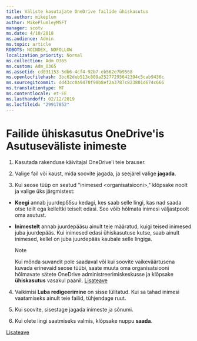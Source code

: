 ```yaml
---
title: Väliste kasutajate OneDrive failide ühiskasutus
ms.author: mikeplum
author: MikePlumleyMSFT
manager: scotv
ms.date: 4/10/2018
ms.audience: Admin
ms.topic: article
ROBOTS: NOINDEX, NOFOLLOW
localization_priority: Normal
ms.collection: Adm_O365
ms.custom: Adm_O365
ms.assetid: cd031153-5db6-4cf4-92b7-eb562e7b9568
ms.openlocfilehash: 3bc62deb513c809a25277295642394c5cab9436c
ms.sourcegitcommit: dd43cc0a9470f98b8ef2a3787c823801d674c666
ms.translationtype: MT
ms.contentlocale: et-EE
ms.lasthandoff: 02/12/2019
ms.locfileid: "29917852"
---
```

# <a name="share-files-in-onedrive-with-people-outside-your-organization"></a>Failide ühiskasutus OneDrive'is Asutuseväliste inimeste

1. Kasutada rakenduse käivitajal OneDrive'i teie brauser. 
    
2. Valige fail või kaust, mida soovite jagada, ja seejärel valige **jagada**. 
    
3. Kui seose tüüp on seatud "inimesed \<organisatsiooni\>," klõpsake noolt ja valige üks järgmistest: 
    
  - **Keegi** annab juurdepδδsu kedagi, kes saab selle lingi, kas nad saada otse teilt ega kelleltki teiselt edasi. See võib hõlmata inimesi väljastpoolt oma asutust. 
    
  - **Inimestelt** annab juurdepääsu ainult teie määratud, kuigi teised inimesed juba juurdepääs. Kui inimesed edasi ühiskasutuse kutse, saab ainult inimesed, kellel on juba juurdepääs kaubale selle lingiga. 
    
    > [!NOTE]
    > Kui mõnda suvandit pole saadaval või kui soovite vaikeväärtusena kuvada erinevaid seose tüübi, saate muuta oma organisatsiooni hõlmavate sätete OneDrive administreerimiskeskusse ja klõpsake **ühiskasutus** vasakul paanil. [Lisateave](https://go.microsoft.com/fwlink/?linkid=871961)
  
4. Vaikimisi **Luba redigeerimine** on sisse lülitatud. Kui sa tahad inimesi vaatamiseks ainult teie failid, tühjendage ruut. 
    
5. Kui soovite, sisestage jagada inimeste ja sõnumi.
    
6. Kui olete lingi saatmiseks valmis, klõpsake nuppu **saada**. 
    
[Lisateave](https://go.microsoft.com/fwlink/?linkid=871861)
  

